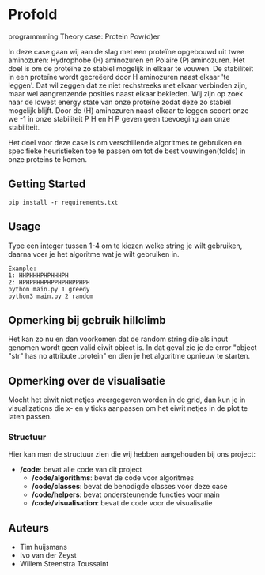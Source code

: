# Profold
programmming Theory
case: Protein Pow(d)er

In deze case gaan wij aan de slag met een proteïne opgebouwd uit twee aminozuren: Hydrophobe (H) aminozuren en Polaire (P) aminozuren. Het doel is om de proteïne zo stabiel mogelijk in elkaar te vouwen. De stabiliteit in een proteïne wordt gecreëerd door H aminozuren naast elkaar 'te leggen'. Dat wil zeggen dat ze niet rechstreeks met elkaar verbinden zijn, maar wel aangrenzende posities naast elkaar bekleden. Wij zijn op zoek naar de 
lowest energy state van onze proteïne zodat deze zo stabiel mogelijk blijft. Door de (H) aminozuren naast elkaar te leggen scoort onze we -1 in onze stabiliteit P H en H P geven geen toevoeging aan onze stabiliteit.

Het doel voor deze case is om verschillende algoritmes te gebruiken en specifieke heuristieken toe te passen om tot de best vouwingen(folds) in onze proteins te komen.

## Getting Started
```command 
pip install -r requirements.txt
```
## Usage 
Type een integer tussen 1-4 om te kiezen welke string je wilt gebruiken, daarna voer je het algoritme wat je wilt gebruiken in.
```command
Example:
1: HHPHHHPHPHHHPH
2: HPHPPHHPHPPHPHHPPHPH
python main.py 1 greedy
python3 main.py 2 random
```
## Opmerking bij gebruik hillclimb
Het kan zo nu en dan voorkomen dat de random string die als input genomen wordt geen valid eiwit object is. In dat geval zie je de error "object "str" has no attribute .protein" en dien je het algoritme opnieuw te starten. 

## Opmerking over de visualisatie
Mocht het eiwit niet netjes weergegeven worden in de grid, dan kun je in visualizations die x- en y ticks aanpassen om het eiwit netjes in de plot te laten passen.

### Structuur

Hier kan men de structuur zien die wij hebben aangehouden bij ons project:

- **/code**: bevat alle code van dit project
  - **/code/algorithms**: bevat de code voor algoritmes
  - **/code/classes**: bevat de benodigde classes voor deze case
  - **/code/helpers**: bevat ondersteunende functies voor main
  - **/code/visualisation**: bevat de code voor de visualisatie

## Auteurs
- Tim huijsmans
- Ivo van der Zeyst
- Willem Steenstra Toussaint
